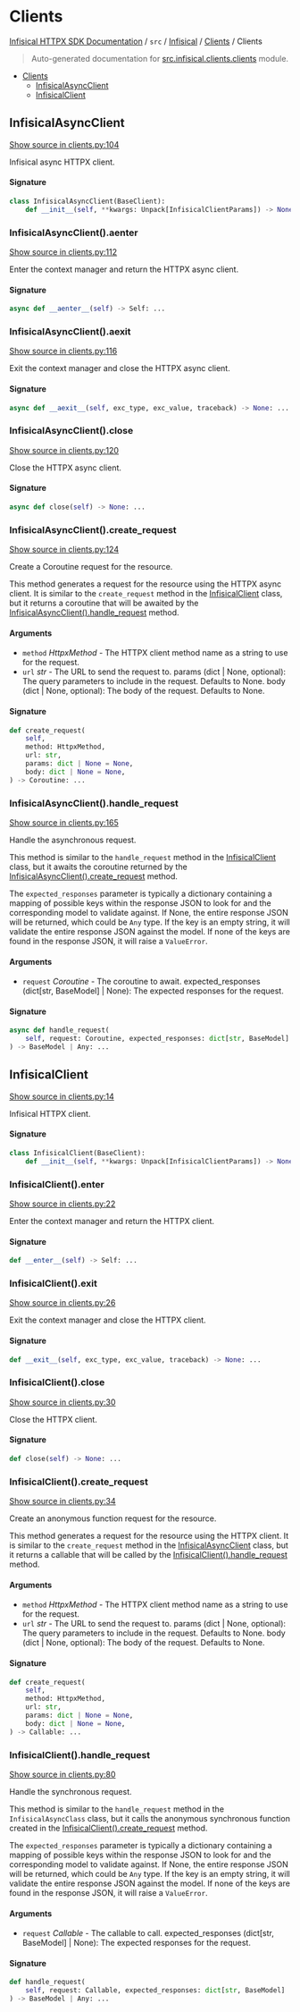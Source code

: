 # Clients

[Infisical HTTPX SDK Documentation](../../../README.md#infisical-httpx-sdk-documentation) / `src` / [Infisical](../index.md#infisical) / [Clients](./index.md#clients) / Clients

> Auto-generated documentation for [src.infisical.clients.clients](https://github.com/riebecj/infisical-httpx-sdk/blob/main/src/infisical/clients/clients.py) module.

- [Clients](#clients)
  - [InfisicalAsyncClient](#infisicalasyncclient)
  - [InfisicalClient](#infisicalclient)

## InfisicalAsyncClient

[Show source in clients.py:104](https://github.com/riebecj/infisical-httpx-sdk/blob/main/src/infisical/clients/clients.py#L104)

Infisical async HTTPX client.

#### Signature

```python
class InfisicalAsyncClient(BaseClient):
    def __init__(self, **kwargs: Unpack[InfisicalClientParams]) -> None: ...
```

### InfisicalAsyncClient().__aenter__

[Show source in clients.py:112](https://github.com/riebecj/infisical-httpx-sdk/blob/main/src/infisical/clients/clients.py#L112)

Enter the context manager and return the HTTPX async client.

#### Signature

```python
async def __aenter__(self) -> Self: ...
```

### InfisicalAsyncClient().__aexit__

[Show source in clients.py:116](https://github.com/riebecj/infisical-httpx-sdk/blob/main/src/infisical/clients/clients.py#L116)

Exit the context manager and close the HTTPX async client.

#### Signature

```python
async def __aexit__(self, exc_type, exc_value, traceback) -> None: ...
```

### InfisicalAsyncClient().close

[Show source in clients.py:120](https://github.com/riebecj/infisical-httpx-sdk/blob/main/src/infisical/clients/clients.py#L120)

Close the HTTPX async client.

#### Signature

```python
async def close(self) -> None: ...
```

### InfisicalAsyncClient().create_request

[Show source in clients.py:124](https://github.com/riebecj/infisical-httpx-sdk/blob/main/src/infisical/clients/clients.py#L124)

Create a Coroutine request for the resource.

This method generates a request for the resource using the HTTPX async client. It is similar to the
`create_request` method in the [InfisicalClient](#infisicalclient) class, but it returns a coroutine that will be awaited by
the [InfisicalAsyncClient().handle_request](#infisicalasyncclienthandle_request) method.

#### Arguments

- `method` *HttpxMethod* - The HTTPX client method name as a string to use for the request.
- `url` *str* - The URL to send the request to.
params (dict | None, optional): The query parameters to include in the request. Defaults to None.
body (dict | None, optional): The body of the request. Defaults to None.

#### Signature

```python
def create_request(
    self,
    method: HttpxMethod,
    url: str,
    params: dict | None = None,
    body: dict | None = None,
) -> Coroutine: ...
```

### InfisicalAsyncClient().handle_request

[Show source in clients.py:165](https://github.com/riebecj/infisical-httpx-sdk/blob/main/src/infisical/clients/clients.py#L165)

Handle the asynchronous request.

This method is similar to the `handle_request` method in the [InfisicalClient](#infisicalclient) class, but it awaits the
coroutine returned by the [InfisicalAsyncClient().create_request](#infisicalasyncclientcreate_request) method.

The `expected_responses` parameter is typically a dictionary containing a mapping of possible keys within the
response JSON to look for and the corresponding model to validate against. If None, the entire response JSON
will be returned, which could be `Any` type. If the key is an empty string, it will validate the entire
response JSON against the model. If none of the keys are found in the response JSON, it will raise a
`ValueError`.

#### Arguments

- `request` *Coroutine* - The coroutine to await.
expected_responses (dict[str, BaseModel] | None): The expected responses for the request.

#### Signature

```python
async def handle_request(
    self, request: Coroutine, expected_responses: dict[str, BaseModel] | None = None
) -> BaseModel | Any: ...
```



## InfisicalClient

[Show source in clients.py:14](https://github.com/riebecj/infisical-httpx-sdk/blob/main/src/infisical/clients/clients.py#L14)

Infisical HTTPX client.

#### Signature

```python
class InfisicalClient(BaseClient):
    def __init__(self, **kwargs: Unpack[InfisicalClientParams]) -> None: ...
```

### InfisicalClient().__enter__

[Show source in clients.py:22](https://github.com/riebecj/infisical-httpx-sdk/blob/main/src/infisical/clients/clients.py#L22)

Enter the context manager and return the HTTPX client.

#### Signature

```python
def __enter__(self) -> Self: ...
```

### InfisicalClient().__exit__

[Show source in clients.py:26](https://github.com/riebecj/infisical-httpx-sdk/blob/main/src/infisical/clients/clients.py#L26)

Exit the context manager and close the HTTPX client.

#### Signature

```python
def __exit__(self, exc_type, exc_value, traceback) -> None: ...
```

### InfisicalClient().close

[Show source in clients.py:30](https://github.com/riebecj/infisical-httpx-sdk/blob/main/src/infisical/clients/clients.py#L30)

Close the HTTPX client.

#### Signature

```python
def close(self) -> None: ...
```

### InfisicalClient().create_request

[Show source in clients.py:34](https://github.com/riebecj/infisical-httpx-sdk/blob/main/src/infisical/clients/clients.py#L34)

Create an anonymous function request for the resource.

This method generates a request for the resource using the HTTPX client. It is similar to the
`create_request` method in the [InfisicalAsyncClient](#infisicalasyncclient) class, but it returns a callable that will be called
by the [InfisicalClient().handle_request](#infisicalclienthandle_request) method.

#### Arguments

- `method` *HttpxMethod* - The HTTPX client method name as a string to use for the request.
- `url` *str* - The URL to send the request to.
params (dict | None, optional): The query parameters to include in the request. Defaults to None.
body (dict | None, optional): The body of the request. Defaults to None.

#### Signature

```python
def create_request(
    self,
    method: HttpxMethod,
    url: str,
    params: dict | None = None,
    body: dict | None = None,
) -> Callable: ...
```

### InfisicalClient().handle_request

[Show source in clients.py:80](https://github.com/riebecj/infisical-httpx-sdk/blob/main/src/infisical/clients/clients.py#L80)

Handle the synchronous request.

This method is similar to the `handle_request` method in the `InfisicalAsyncClass` class, but it calls the
anonymous synchronous function created in the [InfisicalClient().create_request](#infisicalclientcreate_request) method.

The `expected_responses` parameter is typically a dictionary containing a mapping of possible keys within the
response JSON to look for and the corresponding model to validate against. If None, the entire response JSON
will be returned, which could be `Any` type. If the key is an empty string, it will validate the entire
response JSON against the model. If none of the keys are found in the response JSON, it will raise a
`ValueError`.

#### Arguments

- `request` *Callable* - The callable to call.
expected_responses (dict[str, BaseModel] | None): The expected responses for the request.

#### Signature

```python
def handle_request(
    self, request: Callable, expected_responses: dict[str, BaseModel] | None = None
) -> BaseModel | Any: ...
```